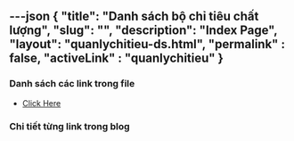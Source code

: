 ---json
{
    "title": "Danh sách bộ chỉ tiêu chất lượng",
    "slug": "",
    "description": "Index Page",
    "layout": "quanlychitieu-ds.html",
    "permalink" : false,
    "activeLink" : "quanlychitieu"
}
---

### Danh sách các link trong file
- [Click Here](./blog-list.html)

### Chi tiết từng link trong blog